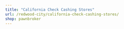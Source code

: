 ```yaml
---
title: "California Check Cashing Stores"
url: /redwood-city/california-check-cashing-stores/
shop: pawnbroker
---
```

